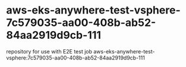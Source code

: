 # aws-eks-anywhere-test-vsphere-7c579035-aa00-408b-ab52-84aa2919d9cb-111
repository for use with E2E test job aws-eks-anywhere-test-vsphere:7c579035-aa00-408b-ab52-84aa2919d9cb-111
